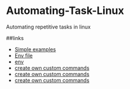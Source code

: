 # Automating-Task-Linux
Automating repetitive tasks in linux


##links

- [Simple examples](https://www.devmedia.com.br/introducao-ao-shell-script-no-linux/25778)
- [Env file](https://www.cyberciti.biz/tips/finding-bash-perl-python-portably-using-env.html)
- [env](https://www.digitalocean.com/community/tutorials/how-to-read-and-set-environmental-and-shell-variables-on-a-linux-vps)
- [create own custom commands](https://medium.com/devnetwork/how-to-create-your-own-custom-terminal-commands-c5008782a78e)
- [create own custom commands](https://www.geeksforgeeks.org/custom-commands-linux-terminal/)
- [create own custom commands](https://www.youtube.com/watch?v=vNqjaoq_U7E)